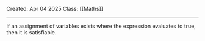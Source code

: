 Created: Apr 04 2025
Class: [[Maths]]
- - -
If an assignment of variables exists where the expression evaluates to true, then it is satisfiable.

